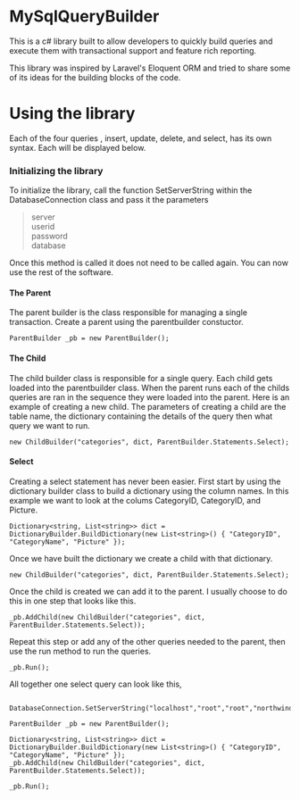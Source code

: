 # MySqlQueryBuilder

This is a c# library built to allow developers to quickly build queries and execute them with transactional support and feature rich reporting.

This library was inspired by Laravel's Eloquent ORM and tried to share some of its ideas for the building blocks of the code. 

# Using the library

Each of the four queries , insert, update, delete, and select, has its own syntax. Each will be displayed below. 

### Initializing the library

To initialize the library, call the function SetServerString within the DatabaseConnection class and pass it the parameters

> server      
> userid      
> password    
> database    

Once this method is called it does not need to be called again. You can now use the rest of the software. 

#### The Parent

The parent builder is the class responsible for managing a single transaction. Create a parent using the parentbuilder constuctor. 

`
ParentBuilder _pb = new ParentBuilder();
`

#### The Child

The child builder class is responsible for a single query. Each child gets loaded into the parentbuilder class. When the parent runs 
each of the childs queries are ran in the sequence they were loaded into the parent. Here is an example of creating a new child. 
The parameters of creating a child are the table name, the dictionary containing the details of the query then what query we want to run.

`
new ChildBuilder("categories", dict, ParentBuilder.Statements.Select);
`

#### Select
Creating a select statement has never been easier. First start by using the dictionary builder class to build a dictionary using the 
column names. In this example we want to look at the colums CategoryID, CategoryID, and Picture.

`
Dictionary<string, List<string>> dict = DictionaryBuilder.BuildDictionary(new List<string>() { "CategoryID", "CategoryName", "Picture" });
`

Once we have built the dictionary we create a child with that dictionary. 

`
new ChildBuilder("categories", dict, ParentBuilder.Statements.Select);
`

Once the child is created we can add it to the parent. I usually choose to do this in one step that looks like this.

`
_pb.AddChild(new ChildBuilder("categories", dict, ParentBuilder.Statements.Select));
`

Repeat this step or add any of the other queries needed to the parent, then use the run method to run the queries.

`
_pb.Run();
`

All together one select query can look like this,

```

DatabaseConnection.SetServerString("localhost","root","root","northwind");

ParentBuilder _pb = new ParentBuilder();

Dictionary<string, List<string>> dict = DictionaryBuilder.BuildDictionary(new List<string>() { "CategoryID", "CategoryName", "Picture" });
_pb.AddChild(new ChildBuilder("categories", dict, ParentBuilder.Statements.Select));

_pb.Run();

```
